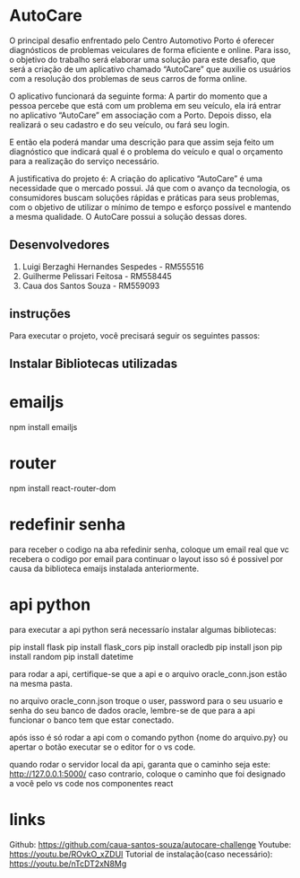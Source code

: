 # AutoCare

O principal desafio enfrentado pelo Centro Automotivo Porto é oferecer diagnósticos de problemas veiculares de forma eficiente e online. Para isso, o objetivo do trabalho será elaborar uma solução para este desafio, que será a criação de um aplicativo chamado “AutoCare” que auxilie os usuários com a resolução dos problemas de seus carros de forma online.  



O aplicativo funcionará da seguinte forma: A partir do momento que a pessoa percebe que está com um problema em seu veículo, ela irá entrar no aplicativo “AutoCare” em associação com a Porto. Depois disso, ela realizará o seu cadastro e do seu veículo, ou fará seu login. 

E então ela poderá mandar uma descrição para que assim seja feito um diagnóstico que indicará qual é o problema do veículo e qual o orçamento para a realização do serviço necessário. 


A justificativa do projeto é: A criação do aplicativo “AutoCare” é uma necessidade que o mercado possui. Já que com o avanço da tecnologia, os consumidores buscam soluções rápidas e práticas para seus problemas, com o objetivo de utilizar o mínimo de tempo e esforço possível e mantendo a mesma qualidade. O AutoCare possui a solução dessas dores.


## Desenvolvedores

1. Luigi Berzaghi Hernandes Sespedes - RM555516
2. Guilherme Pelissari Feitosa - RM558445
3. Caua dos Santos Souza - RM559093

## instruções
Para executar o projeto, você precisará seguir os seguintes passos:
## Instalar Bibliotecas utilizadas

# emailjs

npm install emailjs

# router

npm install react-router-dom

# redefinir senha

para receber o codigo na aba refedinir senha, coloque um email real que vc recebera o codigo por email para continuar o layout
isso só é possivel por causa da biblioteca emaijs instalada anteriormente.

# api python

para executar a api python será necessarío instalar algumas bibliotecas:

pip install flask
pip install flask_cors
pip install oracledb
pip install json
pip install random
pip install datetime

para rodar a api, certifique-se que a api e o arquivo oracle_conn.json estão na mesma pasta.

no arquivo oracle_conn.json troque o user, password para o seu usuario e senha do seu banco de dados oracle, lembre-se
de que para a api funcionar o banco tem que estar conectado.

após isso é só rodar a api com o comando python {nome do arquivo.py} ou apertar o botão executar se o editor for
o vs code.

quando rodar o servidor local da api, garanta que o caminho seja este: http://127.0.0.1:5000/
caso contrario, coloque o caminho que foi designado a você pelo vs code nos componentes react 
# links

Github:  https://github.com/caua-santos-souza/autocare-challenge
Youtube: https://youtu.be/ROvkO_xZDUI 
Tutorial de instalação(caso necessário): https://youtu.be/nTcDT2xN8Mg

